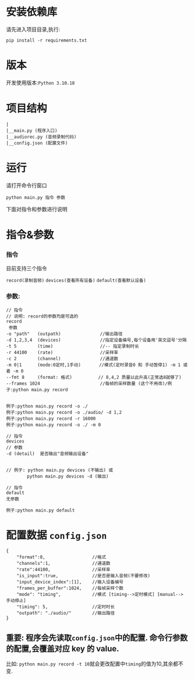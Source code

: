 # 安装依赖库

请先进入项目目录,执行:

`pip install -r requirements.txt`

# 版本

开发使用版本:`Python 3.10.18`

# 项目结构

```
|
|__main.py (程序入口)
|__audiorec.py (音频录制代码)
|__config.json (配置文件)
```

# 运行

请打开命令行窗口

```
python main.py 指令 参数
```

下面对指令和参数进行说明

# 指令&参数

### 指令

目前支持三个指令

`record(录制音频)` `devices(查看所有设备)` `default(查看默认设备)`

### 参数:

```
// 指令
// 说明: record的参数均是可选的
record
 参数
-o "path"   (outpath)  				//输出路径 
-d 1,2,3,4  (devices)				//指定设备编号,每个设备用'英文逗号'分隔
-t 5		(time)					//-- 指定录制时长
-r 44100    (rate)					//采样率
-c 2		(channel)				//通道数
-m 0|1		(mode:0定时,1手动)		 //模式(定时录音0 和 手动暂停1) -m 1 或者 -m 0
--fmt 8		(format: 格式) 		  // 8,4,2 质量以此升高(正常选8就够了)
--frames 1024						//每帧的采样数量 (这个不用改)/例子:python main.py record


例子:python main.py record -o ./
例子:python main.py record -o ./audio/ -d 1,2
例子:python main.py record -r 16000
例子:python main.py record -o ./ -m 0
```

```
// 指令
devices
// 参数
-d (detail)  是否输出"音频输出设备"


// 例子: python main.py devices (不输出) 或
		python main.py devices -d (输出)
```

```
// 指令
default
无参数

例子:python main.py default
```



# 配置数据 `config.json`

```
{	
    "format":8,    				 //格式
    "channels":1,   			 //通道数
    "rate":44100,  				 //采样率
    "is_input":true, 			 //是否是输入音频(不要修改)
    "input_device_index":[1],    //输入设备编号
    "frames_per_buffer":1024,    //每帧采样个数
    "mode": "timing",            //模式 [timing-->定时模式] [manual--> 手动停止]
    "timing": 5,                 //定时时长
    "outpath": "./audio/"        //输出路径
}
```

## 重要: 程序会先读取`config.json`中的配置. 命令行参数的配置,会覆盖对应 key 的 value.

比如: `python main.py record -t 10`就会更改配置中`timing`的值为10,其余都不变.



